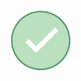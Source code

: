 <svg xmlns="http://www.w3.org/2000/svg" x="0px" y="0px" width="100" height="100" viewBox="0 0 40 40">
<path fill="#bae0bd" d="M20,38.5C9.8,38.5,1.5,30.2,1.5,20S9.8,1.5,20,1.5S38.5,9.8,38.5,20S30.2,38.5,20,38.5z"></path><path fill="#5e9c76" d="M20,2c9.9,0,18,8.1,18,18s-8.1,18-18,18S2,29.9,2,20S10.1,2,20,2 M20,1C9.5,1,1,9.5,1,20s8.5,19,19,19	s19-8.5,19-19S30.5,1,20,1L20,1z"></path><path fill="none" stroke="#fff" stroke-miterlimit="10" stroke-width="3" d="M11.2,20.1l5.8,5.8l13.2-13.2"></path>
</svg>